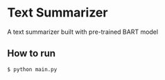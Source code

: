 # Text Summarizer
A text summarizer built with pre-trained BART model
<br>

## How to run
```
$ python main.py
```
